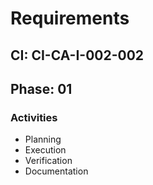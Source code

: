 # Requirements

## CI: CI-CA-I-002-002
## Phase: 01

### Activities
- Planning
- Execution
- Verification
- Documentation
